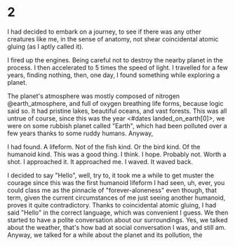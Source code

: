 # 2

I had decided to embark on a journey, to see if there was any other creatures like me, in the sense of anatomy, not shear coincidental atomic gluing (as I aptly called it).

I fired up the engines. Being careful not to destroy the nearby planet in the process. I then accelerated to 5 times the speed of light. I travelled for a few years, finding nothing, then, one day, I found something while exploring a planet.

The planet's atmosphere was mostly composed of nitrogen @earth_atmosphere, and full of oxygen breathing life forms, because logic said so. It had pristine lakes, beautiful oceans, and vast forests. This was all untrue of course, since this was the year <#dates landed_on_earth[0]>, we were on some rubbish planet called "Earth", which had been polluted over a few years thanks to some ruddy humans. Anyway,

I had found. A lifeform. Not of the fish kind. Or the bird kind. Of the humanoid kind. This was a good thing. I think. I hope. Probably not. Worth a shot. I approached it. It approached me. I waved. It waved back. 

I decided to say "Hello", well, try to, it took me a while to get muster the courage since this was the first humanoid lifeform I had seen, uh, ever, you could class me as the pinnacle of "forever-aloneness" even though, that term, given the current circumstances of me just seeing another humanoid, proves it quite contradictory. Thanks to coincidental atomic gluing, I had said "Hello" in the correct language, which was convenient I guess. We then started to have a polite conversation about our surroundings. Yes, we talked about the weather, that's how bad at social conversation I was, and still am. Anyway, we talked for a while about the planet and its pollution, the 
